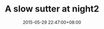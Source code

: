 ---
layout: post
title:  "A slow sutter at night2"
date:   2015-05-29 22:47:00+08:00
image: ze3kr/2015/IMG_0208.JPG
exif: yes

tag: []
---